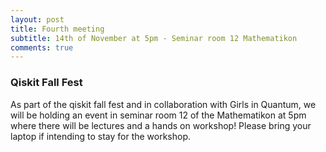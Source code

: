 ```yaml
---
layout: post
title: Fourth meeting 
subtitle: 14th of November at 5pm - Seminar room 12 Mathematikon 
comments: true
---
```


### Qiskit Fall Fest
As part of the qiskit fall fest and in collaboration with Girls in Quantum, we will be holding an event in seminar room 12 of the Mathematikon at 5pm where there will be lectures and a hands on workshop! Please bring your laptop if intending to stay for the workshop. 